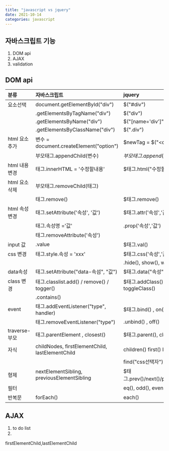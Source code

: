 ```yaml
---
title: "javascript vs jquery"
date: 2021-10-14
categories: javascript  
---
```


## 자바스크립트 기능
1. DOM api
2. AJAX
3. validation

## DOM api

|  분류          | 자바스크립트                                    |  jquery                                            |
| :------------  | :---------------------------------------------- | :------------------------------------------------- |
| 요소선택	     | document.getElementById("div")                  | $("#div")	                                        |
|                |         .getElementsByTagName("div")            | $("div")                                           |
|                |         .getElementsByName("div")               | $("[name='div']")                                  |
|                |         .getElementsByClassName("div")          | $(".div")                                          |
| html 요소 추가 | 변수 = document.createElement("option")         | $newTag = $("\<option\>")                          |  
|                | 부모태그.appendChild(변수)                      | $부모태그.append($newTag)                          |
| html 내용 변경 | 태그.innerHTML = '수정할내용'                   | $태그.html("수정할내용")                           |
| html 요소 삭제 | 부모태그.removeChild(태그)                      |                                                    |
|                | 태그.remove()                                   | $태그.remove()                                     |
| html 속성 변경 | 태그.setAttribute('속성', '값')                 | $태그.attr('속성','값')                            |
|                | 태그.속성명 ='값'                               |      .prop('속성','값')                            |
|                | 태그.removeAttribute('속성')                    |                                                    |
| input 값       | .value                                          | $태그.val()                                        |
| css 변경       | 태그.style.속성 = 'xxx'                         | $태그.css('속성','값')                             |
|                |                                                 |      .hide(),  show(),  width()                    |
| data속성       | 태그.setAttribute("data-속섬", "값")            | $태그.data("속성", "값")                           |
| class 변경     | 태그.classlist.add() / remove() / togger()      | $태그.addClass() / removeClass() / toggleClass()   |
|                |     .contains()                                 |                                                    |
| event          | 태그.addEventListener("type", handler)          | $태그.bind()   ,  on() , one()                     |
|                | 태그.removeEventListener("type")                |      .unbind() ,  off()                            |
| traverse-부모  | 태그.parentElement , closest()                  | $태그.parent(),  closest()                         |
|          자식  | childNodes, firstElementChild, lastElementChild |       children()  first()  last()                  |
|                |                                                 |       find("css선택자")                            |
|          형제  | nextElementSibling, previousElementSibling      | $태그.prev()/next()/prevAll()/nextAll()/siblings() |
|          필터  |                                                 | eq(), odd(), even()                                |
| 반복문         | forEach()                                       | each()                                             |

## AJAX
1. to do list
2. 

 firstElementChild,lastElementChild